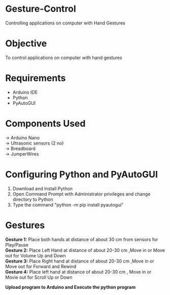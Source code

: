 # Gesture-Control
Controlling applications on computer with Hand Gestures

# Objective
To control applications on computer with hand gestures

# Requirements
<ul>
  <li>Arduino IDE
  <li>Python
  <li>PyAutoGUI
</ul>

# Components Used
-> Arduino Nano <br/>
-> Ultrasonic sensors (2 no) <br/>
-> Breadboard <br/>
-> JumperWires <br/>

# Configuring Python and PyAutoGUI
<ol>
  <li> Download and Install Python
  <li> Open Command Prompt with Administrator privileges and change directory to Python
  <li> Type the command "python -m pip install pyautogui"
</ol>

# Gestures
<b>Gesture 1:</b> Place both hands at distance of about 30 cm from sensors for Play/Pause <br/>
<b>Gesture 2:</b> Place Left Hand at distance of about 20-30 cm ,Move in or Move out for Volume Up and Down <br/>
<b>Gesture 3:</b> Place Right hand at distance of about 20-30 cm ,Move in or Move out for Forward and Rewind <br/>
<b>Gesture 4:</b> Place left hand at distance of about 20-30 cm , Move in or Movie out for Scroll Up or Down <br/>

<b> Upload program to Arduino and Execute the python program </b>
